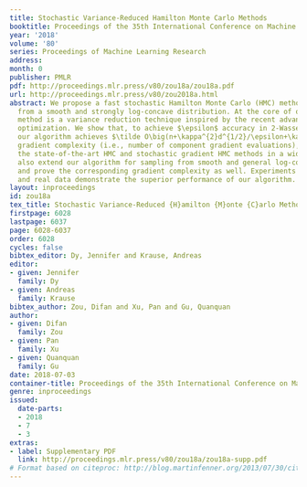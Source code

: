 ```yaml
---
title: Stochastic Variance-Reduced Hamilton Monte Carlo Methods
booktitle: Proceedings of the 35th International Conference on Machine Learning
year: '2018'
volume: '80'
series: Proceedings of Machine Learning Research
address: 
month: 0
publisher: PMLR
pdf: http://proceedings.mlr.press/v80/zou18a/zou18a.pdf
url: http://proceedings.mlr.press/v80/zou2018a.html
abstract: We propose a fast stochastic Hamilton Monte Carlo (HMC) method, for sampling
  from a smooth and strongly log-concave distribution. At the core of our proposed
  method is a variance reduction technique inspired by the recent advance in stochastic
  optimization. We show that, to achieve $\epsilon$ accuracy in 2-Wasserstein distance,
  our algorithm achieves $\tilde O\big(n+\kappa^{2}d^{1/2}/\epsilon+\kappa^{4/3}d^{1/3}n^{2/3}/\epsilon^{2/3}\big)$
  gradient complexity (i.e., number of component gradient evaluations), which outperforms
  the state-of-the-art HMC and stochastic gradient HMC methods in a wide regime. We
  also extend our algorithm for sampling from smooth and general log-concave distributions,
  and prove the corresponding gradient complexity as well. Experiments on both synthetic
  and real data demonstrate the superior performance of our algorithm.
layout: inproceedings
id: zou18a
tex_title: Stochastic Variance-Reduced {H}amilton {M}onte {C}arlo Methods
firstpage: 6028
lastpage: 6037
page: 6028-6037
order: 6028
cycles: false
bibtex_editor: Dy, Jennifer and Krause, Andreas
editor:
- given: Jennifer
  family: Dy
- given: Andreas
  family: Krause
bibtex_author: Zou, Difan and Xu, Pan and Gu, Quanquan
author:
- given: Difan
  family: Zou
- given: Pan
  family: Xu
- given: Quanquan
  family: Gu
date: 2018-07-03
container-title: Proceedings of the 35th International Conference on Machine Learning
genre: inproceedings
issued:
  date-parts:
  - 2018
  - 7
  - 3
extras:
- label: Supplementary PDF
  link: http://proceedings.mlr.press/v80/zou18a/zou18a-supp.pdf
# Format based on citeproc: http://blog.martinfenner.org/2013/07/30/citeproc-yaml-for-bibliographies/
---
```

